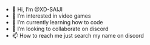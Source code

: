 - 👋 Hi, I’m @XD-SAIJI
- 👀 I’m interested in video games
- 🌱 I’m currently learning how to code
- 💞️ I’m looking to collaborate on discord
- 📫 How to reach me just search my name on discord

<!---
XD-SAIJI/XD-SAIJI is a ✨ special ✨ repository because its `README.md` (this file) appears on your GitHub profile.
You can click the Preview link to take a look at your changes.
--->
